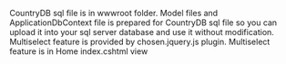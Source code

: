 CountryDB sql file is in wwwroot folder. Model files and ApplicationDbContext file is prepared for CountryDB sql file so you can upload it into your sql server database and use it without modification. Multiselect feature is provided by chosen.jquery.js plugin. Multiselect feature is in Home index.cshtml view
